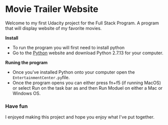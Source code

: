 # Movie Trailer Website
Welcome to my first Udacity project for the Full Stack Program. A program that will display website of my favorite movies. 

**Install**
* To run the program you will first need to install python
* Go to the [Python](https://www.python.org/downloads) website and download Python 2.7.13 for your computer. 

**Runing the program**
* Once you've installed Python onto your computer open the `EntertainmentCenter.py`file.
* Once the program opens you can either press fn+f5 (if running MacOS) or select Run on the task bar as and then Run Moduel on either a Mac or Windows OS.

### Have fun
I enjoyed making this project and hope you enjoy what I've put together.